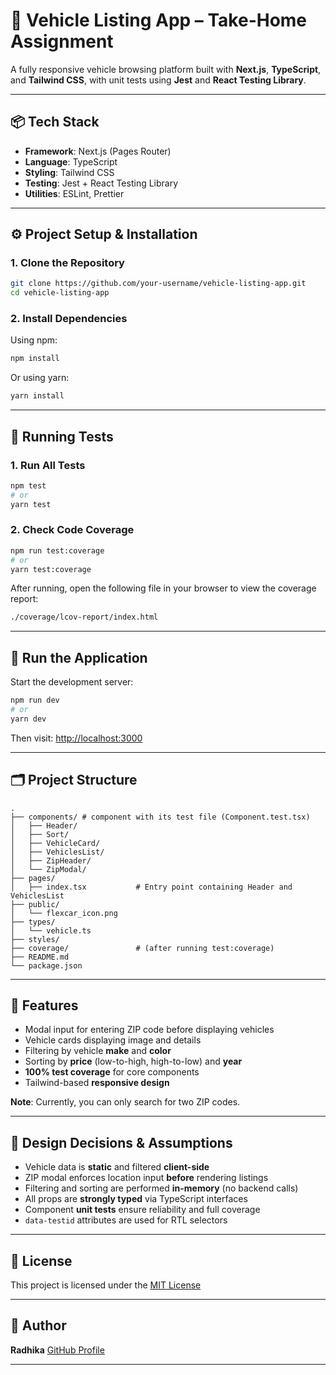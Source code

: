 # 🚗 Vehicle Listing App – Take-Home Assignment

A fully responsive vehicle browsing platform built with **Next.js**, **TypeScript**, and **Tailwind CSS**, with unit tests using **Jest** and **React Testing Library**.

---

## 📦 Tech Stack

* **Framework**: Next.js (Pages Router)
* **Language**: TypeScript
* **Styling**: Tailwind CSS
* **Testing**: Jest + React Testing Library
* **Utilities**: ESLint, Prettier

---

## ⚙️ Project Setup & Installation

### 1. Clone the Repository

```bash
git clone https://github.com/your-username/vehicle-listing-app.git
cd vehicle-listing-app
```

### 2. Install Dependencies

Using npm:

```bash
npm install
```

Or using yarn:

```bash
yarn install
```

---

## 🧪 Running Tests

### 1. Run All Tests

```bash
npm test
# or
yarn test
```

### 2. Check Code Coverage

```bash
npm run test:coverage
# or
yarn test:coverage
```

After running, open the following file in your browser to view the coverage report:

```bash
./coverage/lcov-report/index.html
```

---

## 🚀 Run the Application

Start the development server:

```bash
npm run dev
# or
yarn dev
```

Then visit: [http://localhost:3000](http://localhost:3000)

---

## 🗂️ Project Structure

```
.
├── components/ # component with its test file (Component.test.tsx)
│   ├── Header/             
│   ├── Sort/
│   ├── VehicleCard/
│   ├── VehiclesList/
│   ├── ZipHeader/
│   └── ZipModal/
├── pages/
│   ├── index.tsx           # Entry point containing Header and VehiclesList
├── public/
│   └── flexcar_icon.png
├── types/
│   └── vehicle.ts
├── styles/
├── coverage/               # (after running test:coverage)
├── README.md
└── package.json
```

---

## 🎯 Features

* Modal input for entering ZIP code before displaying vehicles
* Vehicle cards displaying image and details
* Filtering by vehicle **make** and **color**
* Sorting by **price** (low-to-high, high-to-low) and **year**
* **100% test coverage** for core components
* Tailwind-based **responsive design**

**Note**: Currently, you can only search for two ZIP codes.

---

## 🧠 Design Decisions & Assumptions

* Vehicle data is **static** and filtered **client-side**
* ZIP modal enforces location input **before** rendering listings
* Filtering and sorting are performed **in-memory** (no backend calls)
* All props are **strongly typed** via TypeScript interfaces
* Component **unit tests** ensure reliability and full coverage
* `data-testid` attributes are used for RTL selectors

---

## 📄 License

This project is licensed under the [MIT License](https://opensource.org/licenses/MIT)

---

## 👤 Author

**Radhika**
[GitHub Profile](https://github.com/your-username)

---